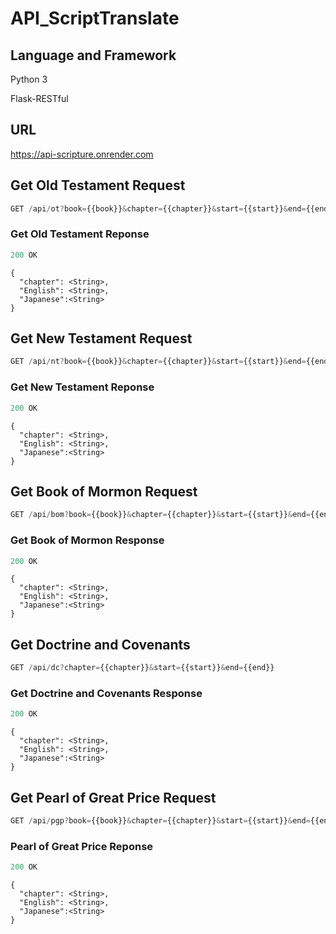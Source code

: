 # API_ScriptTranslate

## Language and Framework

Python 3

Flask-RESTful

## URL
https://api-scripture.onrender.com

## Get Old Testament Request
```js
GET /api/ot?book={{book}}&chapter={{chapter}}&start={{start}}&end={{end}}
```
### Get Old Testament Reponse

```js
200 OK
```
```
{
  "chapter": <String>,
  "English": <String>,
  "Japanese":<String>
}
```


## Get New Testament Request
```js
GET /api/nt?book={{book}}&chapter={{chapter}}&start={{start}}&end={{end}}
```
### Get New Testament Reponse
```js
200 OK
```
```
{
  "chapter": <String>,
  "English": <String>,
  "Japanese":<String>
}
```

## Get Book of Mormon Request
```js
GET /api/bom?book={{book}}&chapter={{chapter}}&start={{start}}&end={{end}}
```
### Get Book of Mormon Response
```js
200 OK
```
```
{
  "chapter": <String>,
  "English": <String>,
  "Japanese":<String>
}
```

## Get Doctrine and Covenants
```js
GET /api/dc?chapter={{chapter}}&start={{start}}&end={{end}}
```
### Get Doctrine and Covenants Response

```js
200 OK
```
```
{
  "chapter": <String>,
  "English": <String>,
  "Japanese":<String>
}
```

## Get Pearl of Great Price Request
```js
GET /api/pgp?book={{book}}&chapter={{chapter}}&start={{start}}&end={{end}}
```
### Pearl of Great Price Reponse
```js
200 OK
```
```
{
  "chapter": <String>,
  "English": <String>,
  "Japanese":<String>
}
```
